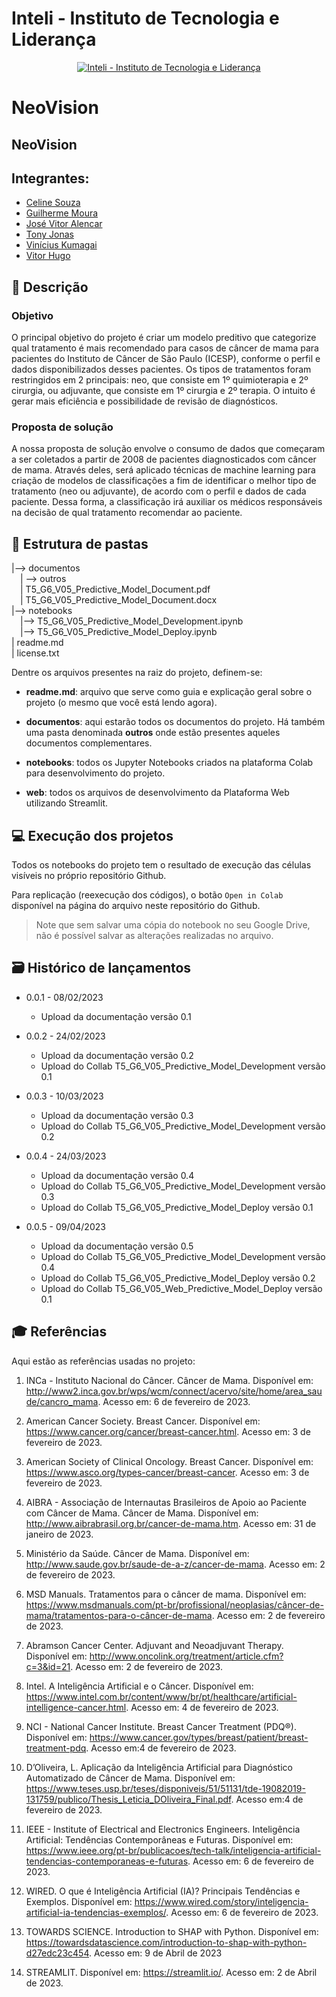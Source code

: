 # Inteli - Instituto de Tecnologia e Liderança 

<p align="center">
<a href= "https://www.inteli.edu.br/"><img src="https://www.inteli.edu.br/wp-content/uploads/2021/08/20172028/marca_1-2.png" alt="Inteli - Instituto de Tecnologia e Liderança" border="0"></a>
</p>

# NeoVision

## NeoVision

## Integrantes: 
- <a href="https://www.linkedin.com/in/celine-souza-1a38aa225/">Celine Souza</a>
- <a href="https://www.linkedin.com/in/guilherme-moura-9668821a5/">Guilherme Moura</a>
- <a href="https://www.linkedin.com/in/jos%C3%A9-vitor-alencar-161243211/">José Vitor Alencar</a> 
- <a href="https://www.linkedin.com/in/tonyjonas//">Tony Jonas</a> 
- <a href="https://www.linkedin.com/in/vinicius-kumagai-219376184/">Vinícius Kumagai</a> 
- <a href="https://www.linkedin.com/in/vitor-santos-851408196/">Vitor Hugo</a>


## 📝 Descrição

### Objetivo
O principal objetivo do projeto é criar um modelo preditivo que categorize qual tratamento é mais recomendado para casos de câncer de mama para pacientes do Instituto de Câncer de São Paulo (ICESP), conforme o perfil e dados disponibilizados desses pacientes. Os tipos de tratamentos foram restringidos em 2 principais: neo, que consiste em 1º quimioterapia e 2º cirurgia, ou adjuvante, que consiste em 1º cirurgia e 2º terapia. O intuito é gerar mais eficiência e possibilidade de revisão de diagnósticos.

### Proposta de solução
A nossa proposta de solução envolve o consumo de dados que começaram a ser coletados a partir de 2008 de pacientes diagnosticados com câncer de mama. Através deles, será aplicado técnicas de machine learning para criação de modelos de classificações a fim de identificar o melhor tipo de tratamento (neo ou adjuvante), de acordo com o perfil e dados de cada paciente. Dessa forma, a classificação irá auxiliar os médicos responsáveis na decisão de qual tratamento recomendar ao paciente.

## 📁 Estrutura de pastas

|--> documentos<br>
  &emsp;| --> outros <br>
  &emsp;| T5_G6_V05_Predictive_Model_Document.pdf<br>
  &emsp;| T5_G6_V05_Predictive_Model_Document.docx<br>
|--> notebooks<br>
  &emsp;|--> T5_G6_V05_Predictive_Model_Development.ipynb<br>
  &emsp;|--> T5_G6_V05_Predictive_Model_Deploy.ipynb<br>
| readme.md<br>
| license.txt

Dentre os arquivos presentes na raiz do projeto, definem-se:

- <b>readme.md</b>: arquivo que serve como guia e explicação geral sobre o projeto (o mesmo que você está lendo agora).

- <b>documentos</b>: aqui estarão todos os documentos do projeto. Há também uma pasta denominada <b>outros</b> onde estão presentes aqueles documentos complementares.

- <b>notebooks</b>: todos os Jupyter Notebooks criados na plataforma Colab para desenvolvimento do projeto.
- <b>web</b>: todos os arquivos de desenvolvimento da Plataforma Web utilizando Streamlit.

## 💻 Execução dos projetos

Todos os notebooks do projeto tem o resultado de execução das células visíveis no próprio repositório Github.

Para replicação (reexecução dos códigos), o botão `Open in Colab` disponível na página do arquivo neste repositório do Github.
> Note que sem salvar uma cópia do notebook no seu Google Drive, não é possível salvar as alterações realizadas no arquivo.

## 🗃 Histórico de lançamentos

* 0.0.1 - 08/02/2023
    * Upload da documentação versão 0.1
* 0.0.2 - 24/02/2023
    * Upload da documentação versão 0.2
    * Upload do Collab T5_G6_V05_Predictive_Model_Development versão 0.1
* 0.0.3 - 10/03/2023
    * Upload da documentação versão 0.3
    * Upload do Collab T5_G6_V05_Predictive_Model_Development versão 0.2
* 0.0.4 - 24/03/2023
    * Upload da documentação versão 0.4
    * Upload do Collab T5_G6_V05_Predictive_Model_Development versão 0.3
    * Upload do Collab T5_G6_V05_Predictive_Model_Deploy versão 0.1

* 0.0.5 - 09/04/2023
    * Upload da documentação versão 0.5
    * Upload do Collab T5_G6_V05_Predictive_Model_Development versão 0.4
    * Upload do Collab T5_G6_V05_Predictive_Model_Deploy versão 0.2
    * Upload do Collab T5_G6_V05_Web_Predictive_Model_Deploy versão 0.1




<!-- ## 📋 Licença/License -->


## 🎓 Referências

Aqui estão as referências usadas no projeto:

1. INCa - Instituto Nacional do Câncer. Câncer de Mama. Disponível em: <http://www2.inca.gov.br/wps/wcm/connect/acervo/site/home/area_saude/cancro_mama>. Acesso em: 6 de fevereiro de 2023.

2. American Cancer Society. Breast Cancer. Disponível em: <https://www.cancer.org/cancer/breast-cancer.html>. Acesso em: 3 de fevereiro de 2023.

3. American Society of Clinical Oncology. Breast Cancer. Disponível em: <https://www.asco.org/types-cancer/breast-cancer>. Acesso em: 3 de fevereiro de 2023.

4. AIBRA - Associação de Internautas Brasileiros de Apoio ao Paciente com Câncer de Mama. Câncer de Mama. Disponível em: <http://www.aibrabrasil.org.br/cancer-de-mama.htm>. Acesso em: 31 de janeiro de 2023.

5. Ministério da Saúde. Câncer de Mama. Disponível em: <http://www.saude.gov.br/saude-de-a-z/cancer-de-mama>. Acesso em: 2 de fevereiro de 2023.

6. MSD Manuals. Tratamentos para o câncer de mama. Disponível em: <https://www.msdmanuals.com/pt-br/profissional/neoplasias/câncer-de-mama/tratamentos-para-o-câncer-de-mama>. Acesso em: 2 de fevereiro de 2023.

7. Abramson Cancer Center. Adjuvant and Neoadjuvant Therapy. Disponível em: <http://www.oncolink.org/treatment/article.cfm?c=3&id=21>. Acesso em: 2 de fevereiro de 2023.

8. Intel. A Inteligência Artificial e o Câncer. Disponível em: <https://www.intel.com.br/content/www/br/pt/healthcare/artificial-intelligence-cancer.html>. Acesso em: 4 de fevereiro de 2023.

9. NCI - National Cancer Institute. Breast Cancer Treatment (PDQ®). Disponível em: <https://www.cancer.gov/types/breast/patient/breast-treatment-pdq>. Acesso em:4 de fevereiro de 2023.

10. D’Oliveira, L. Aplicação da Inteligência Artificial para Diagnóstico Automatizado de Câncer de Mama. Disponível em: <https://www.teses.usp.br/teses/disponiveis/51/51131/tde-19082019-131759/publico/Thesis_Leticia_DOliveira_Final.pdf>. Acesso em:4 de fevereiro de 2023.

11. IEEE - Institute of Electrical and Electronics Engineers. Inteligência Artificial: Tendências Contemporâneas e Futuras. Disponível em: <https://www.ieee.org/pt-br/publicacoes/tech-talk/inteligencia-artificial-tendencias-contemporaneas-e-futuras>. Acesso em: 6 de fevereiro de 2023.

12. WIRED. O que é Inteligência Artificial (IA)? Principais Tendências e Exemplos. Disponível em: <https://www.wired.com/story/inteligencia-artificial-ia-tendencias-exemplos/>. Acesso em: 6 de fevereiro de 2023.
 
13. TOWARDS SCIENCE. Introduction to SHAP with Python. Disponível em: <https://towardsdatascience.com/introduction-to-shap-with-python-d27edc23c454>. Acesso em: 9 de Abril de 2023

14. STREAMLIT. Disponível em: <https://streamlit.io/>. Acesso em: 2 de Abril de 2023.



